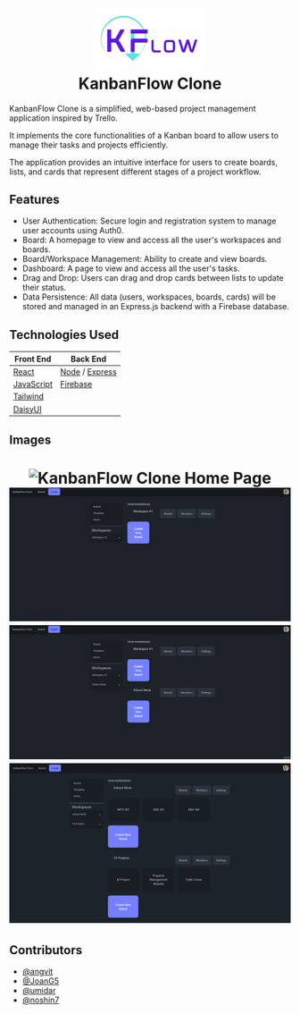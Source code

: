 <h1 align="center">
  <br>
  <img src="frontend\src\pages\Home\KFBanner.png" alt="KanbanFlow Clone" width="200">
  <br>
  KanbanFlow Clone
  <br>
</h1>

KanbanFlow Clone is a simplified, web-based project management application inspired by Trello.

It implements the core functionalities of a Kanban board to allow users to manage their tasks and projects efficiently.

The application provides an intuitive interface for users to create boards, lists, and cards that represent different stages of a project workflow.

## Features

- User Authentication: Secure login and registration system to manage user accounts using Auth0.
- Board: A homepage to view and access all the user's workspaces and boards.
- Board/Workspace Management: Ability to create and view boards.
- Dashboard: A page to view and access all the user's tasks.
- Drag and Drop: Users can drag and drop cards between lists to update their status.
- Data Persistence: All data (users, workspaces, boards, cards) will be stored and managed in an Express.js backend with a Firebase database.

## Technologies Used

| Front End                                                             | Back End                                                                        |
| --------------------------------------------------------------------- | ------------------------------------------------------------------------------- |
| [React](https://react.dev/)                                           | [Node](https://nodejs.org/docs/latest/api/) / [Express](https://expressjs.com/) |
| [JavaScript](https://developer.mozilla.org/en-US/docs/Web/JavaScript) | [Firebase](https://firebase.google.com/)                                        |
| [Tailwind](https://tailwindcss.com/)                                  |                                                                                 |
| [DaisyUI](https://daisyui.com/)                                       |                                                                                 |

## Images

<h1 align="center">   
  <img src="frontend\src\assets\CIS_4093_KanbanClone_Home_Page.gif" alt="KanbanFlow Clone Home Page" >
  <img src="frontend\src\assets\CIS_4093_KanbanClone_Boards.gif" alt="KanbanFlow Clone Boards gif" >
  <img src="frontend\src\assets\CIS_4093_KanbanClone_Dashboard.gif" alt="KanbanFlow Clone Dashboard Page" >
  <img src="frontend\src\assets\CIS_4093_KanbanClone_Boards.png" alt="KanbanFlow Clone Boards picture" >
</h1>

## Contributors

- [@angvit](https://www.github.com/angvit)
- [@JoanG5](https://www.github.com/JoanG5)
- [@umidar](https://www.github.com/umidar)
- [@noshin7](https://www.github.com/noshin7)
